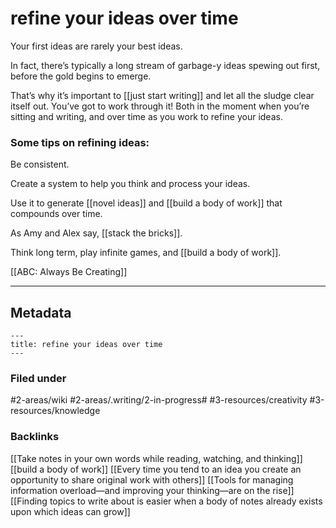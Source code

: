 # refine your ideas over time
Your first ideas are rarely your best ideas.

In fact, there’s typically a long stream of garbage-y ideas spewing out first, before the gold begins to emerge.

That’s why it’s important to [[just start writing]] and let all the sludge clear itself out. You’ve got to work through it! Both in the moment when you’re sitting and writing, and over time as you work to refine your ideas.

### Some tips on refining ideas:

Be consistent.

Create a system to help you think and process your ideas.

Use it to generate [[novel ideas]] and [[build a body of work]] that compounds over time.

As Amy and Alex say, [[stack the bricks]].

Think long term, play infinite games, and [[build a body of work]].

[[ABC: Always Be Creating]]

- - - -
## Metadata
```
---
title: refine your ideas over time
---
```

### Filed under
#2-areas/wiki #2-areas/.writing/2-in-progress# #3-resources/creativity #3-resources/knowledge

### Backlinks
[[Take notes in your own words while reading, watching, and thinking]]
[[build a body of work]]
[[Every time you tend to an idea you create an opportunity to share original work with others]]
[[Tools for managing information overload—and improving your thinking—are on the rise]]
[[Finding topics to write about is easier when a body of notes already exists upon which ideas can grow]]